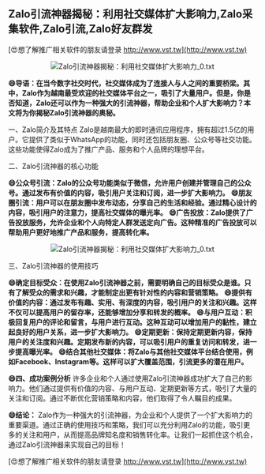 ## **Zalo引流神器揭秘：利用社交媒体扩大影响力,Zalo采集软件,Zalo引流,Zalo好友群发**

[😍想了解推广相关软件的朋友请登录 http://www.vst.tw](http://www.vst.tw)

 <center><img src="https://vst.tw/MP4/tuiguang/png/5.png" alt="Zalo引流神器揭秘：利用社交媒体扩大影响力_0.txt"></center>

**😄导语：在当今数字社交时代，社交媒体成为了连接人与人之间的重要桥梁。其中，Zalo作为越南最受欢迎的社交媒体平台之一，吸引了大量用户。但是，你是否知道，Zalo还可以作为一种强大的引流神器，帮助企业和个人扩大影响力？本文将为你揭秘Zalo引流神器的奥秘。**

一、Zalo简介及其特点
Zalo是越南最大的即时通讯应用程序，拥有超过1.5亿的用户。它提供了类似于WhatsApp的功能，同时还包括朋友圈、公众号等社交功能。这些功能使得Zalo成为了推广产品、服务和个人品牌的理想平台。

二、Zalo引流神器的核心功能

**😄公众号引流：Zalo的公众号功能类似于微信，允许用户创建并管理自己的公众号。通过发布有价值的内容，吸引用户关注和订阅，进一步扩大影响力。**
**😄朋友圈引流：用户可以在朋友圈中发布动态，分享自己的生活和经验。通过精心设计的内容，吸引用户的注意力，提高社交媒体的曝光率。**
**😄广告投放：Zalo提供了广告投放服务，允许企业和个人向特定人群发送定向广告。这种精准的广告投放可以帮助用户更好地推广产品和服务，提高转化率。**

 <center><img src="https://vst.tw/MP4/tuiguang/png/7.png" alt="Zalo引流神器揭秘：利用社交媒体扩大影响力_0.txt"></center>

三、Zalo引流神器的使用技巧

**😄确定目标受众：在使用Zalo引流神器之前，需要明确自己的目标受众是谁。只有了解受众的需求和兴趣，才能制定出更有针对性的内容和营销策略。**
**😄提供有价值的内容：通过发布有趣、实用、有深度的内容，吸引用户的关注和兴趣。这样不仅可以提高用户的留存率，还能够增加分享和转发的概率。**
**😄与用户互动：积极回复用户的评论和留言，与用户进行互动。这种互动可以增加用户的黏性，建立起良好的用户关系，进一步扩大影响力。**
**😄定期更新：保持定期更新内容，保持用户的关注度和兴趣。定期发布新的内容，可以吸引用户的重复访问和转发，进一步提高曝光率。**
**😄结合其他社交媒体：将Zalo与其他社交媒体平台结合使用，例如Facebook、Instagram等。这样可以扩大覆盖范围，引流更多的潜在用户。**

**😄四、成功案例分析**
许多企业和个人通过使用Zalo引流神器成功扩大了自己的影响力。他们通过提供有价值的内容、与用户互动、定期更新等方式，吸引了大量的关注和订阅。通过不断优化营销策略和内容，他们取得了令人瞩目的成果。

**😄结论：**
Zalo作为一种强大的引流神器，为企业和个人提供了一个扩大影响力的重要渠道。通过正确的使用技巧和策略，我们可以充分利用Zalo的功能，吸引更多的关注和用户，从而提高品牌知名度和销售转化率。让我们一起抓住这个机会，通过Zalo引流神器来实现自己的目标！

[😍想了解推广相关软件的朋友请登录 http://www.vst.tw](http://www.vst.tw)



